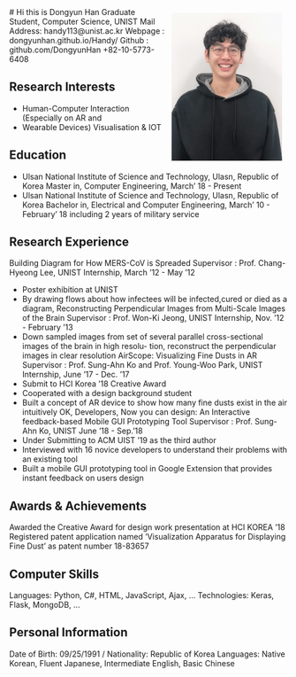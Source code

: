 

<img src="img/temp_my_image.jpeg" width="200" style ="padding: 10px; float:right;">
# Hi this is Dongyun Han
Graduate Student, Computer Science, UNIST
Mail Address: handy113@unist.ac.kr Webpage : dongyunhan.github.io/Handy/ Github : github.com/DongyunHan +82-10-5773-6408

## Research Interests
* Human-Computer Interaction (Especially on AR and
* Wearable Devices) Visualisation & IOT

## Education
* Ulsan National Institute of Science and Technology, Ulasn, Republic of Korea
Master in, Computer Engineering, March’ 18 - Present
* Ulsan National Institute of Science and Technology, Ulasn, Republic of Korea
Bachelor in, Electrical and Computer Engineering, March’ 10 - February’ 18 including 2 years of military service

## Research Experience
Building Diagram for How MERS-CoV is Spreaded
Supervisor : Prof. Chang-Hyeong Lee, UNIST
Internship, March ’12 - May ’12
- Poster exhibition at UNIST
- By drawing flows about how infectees will be infected,cured or died as a diagram,
Reconstructing Perpendicular Images from Multi-Scale Images of the Brain
Supervisor : Prof. Won-Ki Jeong, UNIST Internship, Nov. ’12 - February ’13
- Down sampled images from set of several parallel cross-sectional images of the brain in high resolu- tion, reconstruct the perpendicular images in clear resolution
AirScope: Visualizing Fine Dusts in AR
Supervisor : Prof. Sung-Ahn Ko and Prof. Young-Woo Park, UNIST
Internship, June ’17 - Dec. ’17
- Submit to HCI Korea ’18 Creative Award
- Cooperated with a design background student
- Built a concept of AR device to show how many fine dusts exist in the air intuitively
OK, Developers, Now you can design: An Interactive feedback-based Mobile GUI Prototyping Tool
Supervisor : Prof. Sung-Ahn Ko, UNIST June ’18 - Sep.’18
- Under Submitting to ACM UIST ’19 as the third author
- Interviewed with 16 novice developers to understand their problems with an existing tool
- Built a mobile GUI prototyping tool in Google Extension that provides instant feedback on users design

## Awards & Achievements
Awarded the Creative Award for design work presentation at HCI KOREA ’18
Registered patent application named ’Visualization Apparatus for Displaying Fine Dust’ as patent number 18-83657

## Computer Skills
Languages: Python, C#, HTML, JavaScript, Ajax, ... Technologies: Keras, Flask, MongoDB, ...

## Personal Information
Date of Birth: 09/25/1991 / Nationality: Republic of Korea
Languages: Native Korean, Fluent Japanese, Intermediate English, Basic Chinese

<!-- For full documentation visit [mkdocs.org](https://mkdocs.org).

## Commands

* `mkdocs new [dir-name]` - Create a new project.
* `mkdocs serve` - Start the live-reloading docs server.
* `mkdocs build` - Build the documentation site.
* `mkdocs help` - Print this help message.

## Project layout

    mkdocs.yml    # The configuration file.
    docs/
        index.md  # The documentation homepage.
        ...       # Other markdown pages, images and other files. -->
